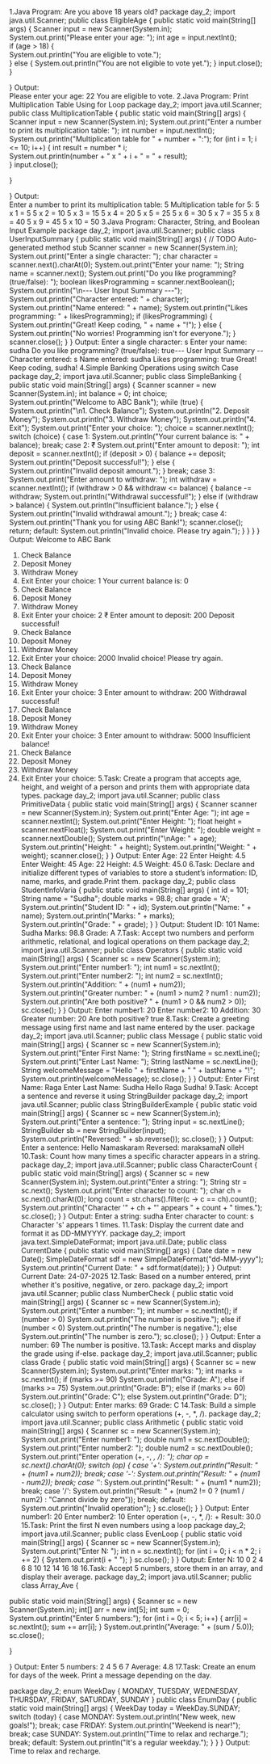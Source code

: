 1.Java Program: Are you above 18 years old? 
package day_2;
 import java.util.Scanner;
 public class EligibleAge {
 public static void main(String[] args) { 
  Scanner input = new Scanner(System.in);  
  System.out.print("Please enter your age: "); 
  int age = input.nextInt();  
  if (age > 18) {  
              System.out.println("You are eligible to vote.");  
          } else { 
              System.out.println("You are not eligible to vote 
yet."); 
              } 
  input.close();  
     } 
  
 } 
Output:  
Please enter your age: 22
 You are eligible to vote.
 2.Java Program: Print Multiplication Table Using for Loop 
package day_2;
 import java.util.Scanner; 
public class MultiplicationTable { 
 public static void main(String[] args) { 
    Scanner input = new Scanner(System.in); 
    System.out.print("Enter a number to print its multiplication table: "); 
    int number = input.nextInt(); 
    System.out.println("Multiplication table for " + number + ":"); 
    for (int i = 1; i <= 10; i++) { 
              int result = number * i;  
              System.out.println(number + " x " + i + " = " + result);  
          } 
    input.close(); 
 
 } 
 
}
 Output:  
Enter a number to print its multiplication table: 5
 Multiplication table for 5:
 5 x 1 = 5
 5 x 2 = 10
 5 x 3 = 15
 5 x 4 = 20
 5 x 5 = 25
 5 x 6 = 30
 5 x 7 = 35
 5 x 8 = 40
 5 x 9 = 45
 5 x 10 = 50
 3.Java Program: Character, String, and Boolean Input 
Example 
package day_2;
 import java.util.Scanner; 
public class UserInputSummary { 
 public static void main(String[] args) { 
  // TODO Auto-generated method stub 
          Scanner scanner = new Scanner(System.in); 
          System.out.print("Enter a single character: "); 
          char character = scanner.next().charAt(0); 
          System.out.print("Enter your name: "); 
          String name = scanner.next(); 
          System.out.print("Do you like programming? (true/false): "); 
          boolean likesProgramming = scanner.nextBoolean(); 
          System.out.println("\n--- User Input Summary ---"); 
          System.out.println("Character entered: " + character); 
          System.out.println("Name entered: " + name); 
          System.out.println("Likes programming: " + likesProgramming); 
          if (likesProgramming) { 
              System.out.println("Great! Keep coding, " + name + "!"); 
          } else { 
              System.out.println("No worries! Programming isn't for everyone."); 
          } 
          scanner.close(); 
      } 
} 
Output: 
Enter a single character: s
 Enter your name: sudha
 Do you like programming? (true/false): true--- User Input Summary --
Character entered: s
 Name entered: sudha
 Likes programming: true
 Great! Keep coding, sudha!
 4.Simple Banking Operations using switch Case 
package day_2;
 import java.util.Scanner;
 public class SimpleBanking { 
 public static void main(String[] args) { 
  Scanner scanner = new Scanner(System.in); 
        int balance = 0; 
        int choice; 
        System.out.println("Welcome to ABC Bank"); 
        while (true) { 
            System.out.println("\n1. Check Balance"); 
            System.out.println("2. Deposit Money"); 
            System.out.println("3. Withdraw Money"); 
            System.out.println("4. Exit"); 
            System.out.print("Enter your choice: "); 
            choice = scanner.nextInt(); 
            switch (choice) { 
                case 1: 
                    System.out.println("Your current balance is: " + balance); 
                    break; 
                case 2: 
₹
                    System.out.print("Enter amount to deposit: "); 
                    int deposit = scanner.nextInt(); 
                    if (deposit > 0) { 
                        balance += deposit; 
                        System.out.println("Deposit successful!"); 
                    } else { 
                        System.out.println("Invalid deposit amount."); 
                    } 
                    break; 
                case 3: 
                    System.out.print("Enter amount to withdraw: "); 
                    int withdraw = scanner.nextInt(); 
                    if (withdraw > 0 && withdraw <= balance) { 
                        balance -= withdraw; 
                        System.out.println("Withdrawal successful!"); 
                    } else if (withdraw > balance) { 
                        System.out.println("Insufficient balance."); 
                    } else { 
                        System.out.println("Invalid withdrawal amount."); 
                    } 
                    break; 
                case 4: 
                    System.out.println("Thank you for using ABC Bank!"); 
                    scanner.close(); 
                    return; 
                default: 
                    System.out.println("Invalid choice. Please try again."); 
                    } 
        } 
 } 
} 
Output: 
Welcome to ABC Bank
 1. Check Balance
 2. Deposit Money
 3. Withdraw Money
 4. Exit
 Enter your choice: 1
 Your current balance is: 0
 1. Check Balance
 2. Deposit Money
 3. Withdraw Money
 4. Exit
 Enter your choice: 2
 ₹
 Enter amount to deposit: 200
 Deposit successful!
 1. Check Balance
 2. Deposit Money
 3. Withdraw Money
 4. Exit
 Enter your choice: 2000
 Invalid choice! Please try again.
 1. Check Balance
 2. Deposit Money
 3. Withdraw Money
 4. Exit
 Enter your choice: 3
 Enter amount to withdraw: 200
 Withdrawal successful!
 1. Check Balance
 2. Deposit Money
 3. Withdraw Money
 4. Exit
 Enter your choice: 3
 Enter amount to withdraw: 5000
 Insufficient balance!
 1. Check Balance
 2. Deposit Money
 3. Withdraw Money
 4. Exit
Enter your choice: 
5.Task: Create a program that accepts age, height, and weight of a person and 
prints them with appropriate data types. 
package day_2;
 import java.util.Scanner; 
public class PrimitiveData {
 public static void main(String[] args) { 
Scanner scanner = new Scanner(System.in); 
System.out.print("Enter Age: "); 
int age = scanner.nextInt(); 
System.out.print("Enter Height: "); 
float height = scanner.nextFloat(); 
System.out.print("Enter Weight: "); 
double weight = scanner.nextDouble(); 
System.out.println("\nAge: " + age); 
System.out.println("Height: " + height); 
System.out.println("Weight: " + weight); 
scanner.close(); 
} 
} 
Output: 
Enter Age: 22
 Enter Height: 4.5
 Enter Weight: 45
 Age: 22
 Height: 4.5
 Weight: 45.0
 6.Task: Declare and initialize different types of variables to store a student’s 
information: ID, name, marks, and grade.Print them. 
package day_2;
 public class StudentInfoVaria {
 public static void main(String[] args) { 
int id = 101; 
String name = "Sudha"; 
double marks = 98.8; 
char grade = 'A'; 
System.out.println("Student ID: " + id); 
System.out.println("Name: " + name); 
System.out.println("Marks: " + marks); 
System.out.println("Grade: " + grade); 
} 
} 
Output: 
Student ID: 101
 Name: Sudha
 Marks: 98.8
 Grade: A
 7.Task: Accept two numbers and perform arithmetic, relational, and logical 
operations on them 
package day_2;
 import java.util.Scanner; 
public class Operators {
public static void main(String[] args) { 
Scanner sc = new Scanner(System.in); 
System.out.print("Enter number1: "); 
int num1 = sc.nextInt(); 
System.out.print("Enter number2: "); 
int num2 = sc.nextInt(); 
System.out.println("Addition: " + (num1 + num2)); 
System.out.println("Greater number: " + (num1 > num2 ? num1 : num2)); 
System.out.println("Are both positive? " + (num1 > 0 && num2 > 0)); 
sc.close(); 
} 
} 
Output: 
Enter number1: 20
 Enter number2: 10
 Addition: 30
 Greater number: 20
 Are both positive? true
 8.Task: Create a greeting message using first name and last name entered by the 
user. 
package day_2;
 import java.util.Scanner; 
public class Message {
 public static void main(String[] args) { 
Scanner sc = new Scanner(System.in); 
System.out.print("Enter First Name: "); 
String firstName = sc.nextLine(); 
System.out.print("Enter Last Name: "); 
String lastName = sc.nextLine(); 
String welcomeMessage = "Hello " + firstName + " " + lastName + "!"; 
System.out.println(welcomeMessage); 
sc.close(); 
} 
} 
Output: 
Enter First Name: Raga
Enter Last Name: Sudha
 Hello Raga Sudha!
 9.Task: Accept a sentence and reverse it using StringBuilder 
package day_2;
 import java.util.Scanner; 
public class StringBuilderExample {
 public static void main(String[] args) { 
Scanner sc = new Scanner(System.in); 
System.out.print("Enter a sentence: "); 
String input = sc.nextLine(); 
StringBuilder sb = new StringBuilder(input); 
System.out.println("Reversed: " + sb.reverse()); 
sc.close(); 
} 
} 
Output: 
Enter a sentence: Hello Namaskaram
 Reversed: maraksamaN olleH
10.Task: Count how many times a specific character appears in a string. 
package day_2;
 import java.util.Scanner; 
public class CharacterCount {
 public static void main(String[] args) { 
Scanner sc = new Scanner(System.in); 
System.out.print("Enter a string: "); 
String str = sc.next(); 
System.out.print("Enter character to count: "); 
char ch = sc.next().charAt(0); 
long count = str.chars().filter(c -> c == ch).count(); 
System.out.println("Character '" + ch + "' appears " + count + " times."); 
sc.close(); 
} 
} 
Output: 
Enter a string: sudha
 Enter character to count: s
 Character 's' appears 1 times.
 11.Task: Display the current date and format it as DD-MMYYYY. 
package day_2;
 import java.text.SimpleDateFormat; 
import java.util.Date; 
public class CurrentDate { 
public static void main(String[] args) { 
Date date = new Date(); 
SimpleDateFormat sdf = new SimpleDateFormat("dd-MM-yyyy"); 
System.out.println("Current Date: " + sdf.format(date)); 
} 
} 
Output: 
Current Date: 24-07-2025 
12.Task: Based on a number entered, print whether it's positive, negative, or 
zero. 
package day_2;
 import java.util.Scanner; 
public class NumberCheck { 
public static void main(String[] args) { 
Scanner sc = new Scanner(System.in); 
System.out.print("Enter a number: "); 
int number = sc.nextInt(); 
if (number > 0) System.out.println("The number is positive."); 
else if (number < 0) System.out.println("The number is negative."); 
else System.out.println("The number is zero."); 
sc.close(); 
} 
} 
Output: 
Enter a number: 69
 The number is positive.
 13.Task: Accept marks and display the grade using if-else. 
package day_2;
 import java.util.Scanner; 
public class Grade {
 public static void main(String[] args) { 
Scanner sc = new Scanner(System.in); 
System.out.print("Enter marks: "); 
int marks = sc.nextInt(); 
if (marks >= 90) System.out.println("Grade: A"); 
else if (marks >= 75) System.out.println("Grade: B"); 
else if (marks >= 60) System.out.println("Grade: C"); 
else System.out.println("Grade: D"); 
sc.close(); 
} 
} 
Output: 
Enter marks: 69
 Grade: C
 14.Task: Build a simple calculator using switch to perform operations (+, -, 
*, /). 
package day_2;
 import java.util.Scanner; 
public class Arithmetic {
 public static void main(String[] args) { 
Scanner sc = new Scanner(System.in); 
System.out.print("Enter number1: "); 
double num1 = sc.nextDouble(); 
System.out.print("Enter number2: "); 
double num2 = sc.nextDouble(); 
System.out.print("Enter operation (+, -, *, /): "); 
char op = sc.next().charAt(0); 
switch (op) { 
case '+': System.out.println("Result: " + (num1 + num2)); break; 
case '-': System.out.println("Result: " + (num1 - num2)); break; 
case '*': System.out.println("Result: " + (num1 * num2)); break; 
case '/': System.out.println("Result: " + (num2 != 0 ? (num1 / num2) : 
"Cannot divide by zero")); break; 
default: System.out.println("Invalid operation"); 
} 
sc.close(); 
} 
} 
Output: 
Enter number1: 20
 Enter number2: 10
 Enter operation (+, -, *, /): +
 Result: 30.0
 15.Task: Print the first N even numbers using a loop 
package day_2;
 import java.util.Scanner; 
public class EvenLoop {
 public static void main(String[] args) { 
Scanner sc = new Scanner(System.in); 
System.out.print("Enter N: "); 
int n = sc.nextInt(); 
for (int i = 0; i < n * 2; i += 2) { 
System.out.print(i + " "); 
} 
sc.close(); 
} 
} 
Output: 
Enter N: 10
 0 2 4 6 8 10 12 14 16 18 
16.Task: Accept 5 numbers, store them in an array, and display their average. 
package day_2;
 import java.util.Scanner; 
public class Array_Ave {
 
 public static void main(String[] args) { 
  Scanner sc = new Scanner(System.in); 
        int[] arr = new int[5]; 
        int sum = 0; 
        System.out.println("Enter 5 numbers:"); 
        for (int i = 0; i < 5; i++) { 
            arr[i] = sc.nextInt(); 
            sum += arr[i]; 
        } 
        System.out.println("Average: " + (sum / 5.0)); 
        sc.close(); 
 
 } 
 
} 
Output: 
Enter 5 numbers:
 2
 4
 5
 6
 7
 Average: 4.8
 17.Task: Create an enum for days of the week. Print a message depending on the 
day.
 
package day_2;
 enum WeekDay {
    MONDAY, TUESDAY, WEDNESDAY, THURSDAY, FRIDAY,
    SATURDAY, SUNDAY
 }
 public class EnumDay {
    public static void main(String[] args) {
        WeekDay today = WeekDay.SUNDAY;
        switch (today) {
            case MONDAY:
                System.out.println("New week, new goals!");
                break;
            case FRIDAY:
                System.out.println("Weekend is near!");
                break;
            case SUNDAY:
                System.out.println("Time to relax and recharge.");
                break;
            default:
                System.out.println("It's a regular weekday.");
        }
    }
 }
 Output: 
Time to relax and recharge.
